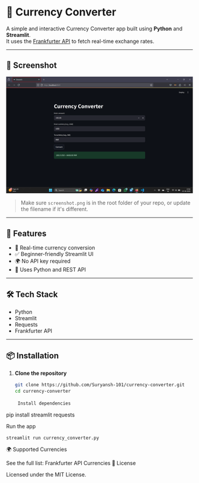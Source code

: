 # 💱 Currency Converter

A simple and interactive Currency Converter app built using **Python** and **Streamlit**.  
It uses the [Frankfurter API](https://www.frankfurter.app/) to fetch real-time exchange rates.

---

## 📸 Screenshot

![App Screenshot](screenshot.png)

> Make sure `screenshot.png` is in the root folder of your repo, or update the filename if it's different.

---

## 🚀 Features

- 🔁 Real-time currency conversion  
- ✅ Beginner-friendly Streamlit UI  
- 🌍 No API key required  
- 🐍 Uses Python and REST API

---

## 🛠 Tech Stack

- Python  
- Streamlit  
- Requests  
- Frankfurter API

---

## 📦 Installation

1. **Clone the repository**

   ```bash
   git clone https://github.com/Suryansh-101/currency-converter.git
   cd currency-converter

    Install dependencies

pip install streamlit requests

Run the app

    streamlit run currency_converter.py

🌍 Supported Currencies

See the full list: Frankfurter API Currencies
📄 License

Licensed under the MIT License.
